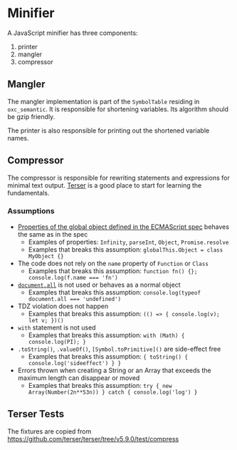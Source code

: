 # Minifier

A JavaScript minifier has three components:

1. printer
2. mangler
3. compressor

## Mangler

The mangler implementation is part of the `SymbolTable` residing in `oxc_semantic`.
It is responsible for shortening variables. Its algorithm should be gzip friendly.

The printer is also responsible for printing out the shortened variable names.

## Compressor

The compressor is responsible for rewriting statements and expressions for minimal text output.
[Terser](https://github.com/terser/terser) is a good place to start for learning the fundamentals.

### Assumptions

- [Properties of the global object defined in the ECMAScript spec](https://tc39.es/ecma262/multipage/global-object.html#sec-global-object) behaves the same as in the spec
  - Examples of properties: `Infinity`, `parseInt`, `Object`, `Promise.resolve`
  - Examples that breaks this assumption: `globalThis.Object = class MyObject {}`
- The code does not rely on the `name` property of `Function` or `Class`
  - Examples that breaks this assumption: `function fn() {}; console.log(f.name === 'fn')`
- [`document.all`](https://tc39.es/ecma262/multipage/additional-ecmascript-features-for-web-browsers.html#sec-IsHTMLDDA-internal-slot) is not used or behaves as a normal object
  - Examples that breaks this assumption: `console.log(typeof document.all === 'undefined')`
- TDZ violation does not happen
  - Examples that breaks this assumption: `(() => { console.log(v); let v; })()`
- `with` statement is not used
  - Examples that breaks this assumption: `with (Math) { console.log(PI); }`
- `.toString()`, `.valueOf()`, `[Symbol.toPrimitive]()` are side-effect free
  - Examples that breaks this assumption: `{ toString() { console.log('sideeffect') } }`
- Errors thrown when creating a String or an Array that exceeds the maximum length can disappear or moved
  - Examples that breaks this assumption: `try { new Array(Number(2n**53n)) } catch { console.log('log') }`

## Terser Tests

The fixtures are copied from https://github.com/terser/terser/tree/v5.9.0/test/compress

